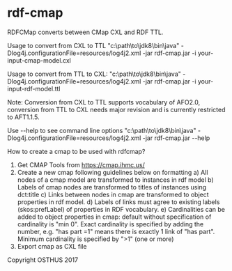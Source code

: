 # rdf-cmap
RDFCMap converts between CMap CXL and RDF TTL. 

Usage to convert from CXL to TTL
"c:\path\to\jdk8\bin\java" -Dlog4j.configurationFile=resources/log4j2.xml -jar rdf-cmap.jar -i your-input-cmap-model.cxl

Usage to convert from TTL to CXL:
"c:\path\to\jdk8\bin\java" -Dlog4j.configurationFile=resources/log4j2.xml -jar rdf-cmap.jar -i your-input-rdf-model.ttl

Note: Conversion from CXL to TTL supports vocabulary of AFO2.0, conversion from TTL to CXL needs major revision and is currently restricted to AFT1.1.5.  

Use --help to see command line options
"c:\path\to\jdk8\bin\java" -Dlog4j.configurationFile=resources/log4j2.xml -jar rdf-cmap.jar --help


How to create a cmap to be used with rdfcmap?

1) Get CMAP Tools from https://cmap.ihmc.us/
2) Create a new cmap following guidelines below on formatting 
a) All nodes of a cmap model are transformed to instances in rdf model
b) Labels of cmap nodes are transformed to titles of instances using dct:title 
c) Links between nodes in cmap are transformed to object properties in rdf model.
d) Labels of links must agree to existing labels (skos:prefLabel) of properties in RDF vocabulary.
e) Cardinalities can be added to object properties in cmap: default without specification of cardinality is "min 0". Exact cardinality is specified by adding the number, e.g. "has part =1" means there is exactly 1 link of "has part". Minimum cardinality is specified by ">1" (one or more)
3) Export cmap as CXL file

Copyright OSTHUS 2017


 